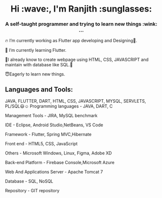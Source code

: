 
 <h1 align="center"><b>Hi :wave:, I'm Ranjith :sunglasses:</b></h1>
<h3 align="center">A self-taught programmer and trying to learn new things :wink: ...</h3>



:fire: I’m currently working as Flutter app developing and Designing:iphone:.

:seedling: I’m currently learning Flutter.

:deciduous_tree:I already know to create webpage using HTML, CSS, JAVASCRIPT and maintain with database like SQL.:blossom:

:innocent:Eagerly to learn new things.

## Languages and Tools:
JAVA, FLUTTER, DART, HTML, CSS, JAVASCRIPT, MYSQL, SERVLETS, PL/SQL:smiley::relaxed:
Programming languages - JAVA, DART, C

Management Tools - JIRA, MySQL benchmark

IDE - Eclipse, Android Studio,NetBeans, VS Code

Framework - Flutter, Spring MVC,Hibernate

Front end - HTML5, CSS, JavaScript

Others - Microsoft Windows, Linux, Figma, Adobe XD

Back-end Platform - Firebase Console,Microsoft Azure

Web And Applications Server - Apache Tomcat 7

Database - SQL, NoSQL

Repository - GIT repository
